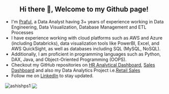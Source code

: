 <h2 align="center">Hi there 👋, Welcome to my Github page!</h2>
<ul>
  <li>I'm <a href = "https://ashishps.com/">Praful</a>, a Data Analyst having 3+ years of experience working in Data Engineering, Data Visualization, Database Management and ETL Processes</li>
  <li>I have experience working with cloud platforms such as AWS and Azure (including Databricks), data visualization tools like PowerBI, Excel, and AWS QuickSight, as well as databases including SQL (MySQL, NoSQL). </li>
  <li>Additionally, I am proficient in programming languages such as Python, DAX, Java, and Object-Oriented Programming (OOPS).</li>
  <li>Checkout my GitHub repositories on <a href = "https://github.com/pspraful07/HR_Analytics_Dashboard.git">HR Analytical Dashboard</a>, <a href = 
  "https://github.com/pspraful07/Sales_Dashboard.git">Sales Dashboard</a> and also my Data Analytics Project i.e.<a href = "https://github.com/pspraful07/HR_Analytics_Dashboard.git">Retail Sales</a></li>
  <li>Follow me on <a href="https://www.linkedin.com/in/praful-sakhargade-913076183/">LinkedIn</a> to stay updated.</li>
</ul>

<p>&nbsp;<img align="center" src="https://github-readme-stats.vercel.app/api?username=pspraful07&show_icons=true&locale=en" alt="ashishps1" />
<img align="center" src="https://github-readme-stats.vercel.app/api/top-langs/?username=pspraful07&layout=compact&hide_border=true&&langs_count=10&show_icons=true&theme=transparent" />
</p>
